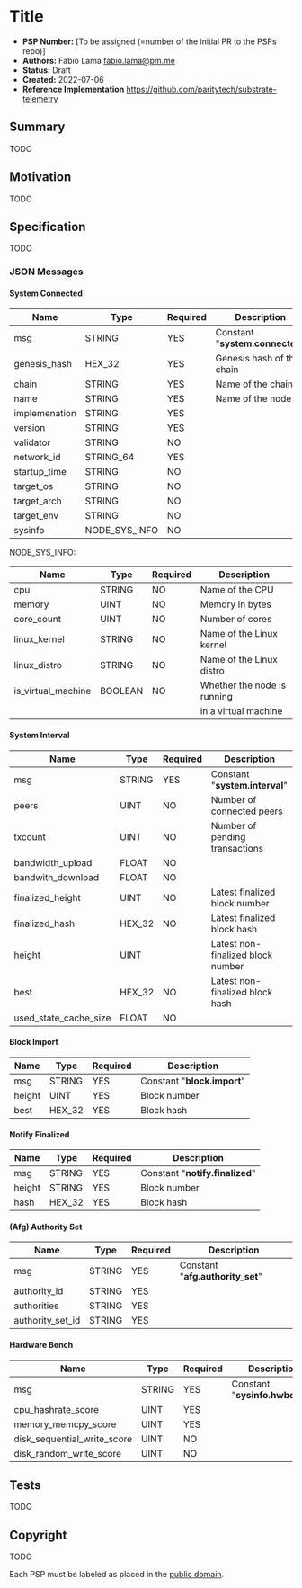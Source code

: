 # Title

- **PSP Number:** [To be assigned (=number of the initial PR to the PSPs repo)]
- **Authors:** Fabio Lama <fabio.lama@pm.me>
- **Status:** Draft
- **Created:** 2022-07-06
- **Reference Implementation** https://github.com/paritytech/substrate-telemetry

## Summary

TODO

## Motivation

TODO

## Specification

TODO

### JSON Messages

#### System Connected

| Name          | Type          | Required | Description                     |
|---------------|---------------|----------|---------------------------------|
| msg           | STRING        | YES      | Constant "**system.connected**" |
| genesis_hash  | HEX_32        | YES      | Genesis hash of the chain       |
| chain         | STRING        | YES      | Name of the chain               |
| name          | STRING        | YES      | Name of the node                |
| implemenation | STRING        | YES      |                                 |
| version       | STRING        | YES      |                                 |
| validator     | STRING        | NO       |                                 |
| network_id    | STRING_64     | YES      |                                 |
| startup_time  | STRING        | NO       |                                 |
| target_os     | STRING        | NO       |                                 |
| target_arch   | STRING        | NO       |                                 |
| target_env    | STRING        | NO       |                                 |
| sysinfo       | NODE_SYS_INFO | NO       |                                 |

NODE_SYS_INFO:

| Name               | Type    | Required | Description                 |
|--------------------|---------|----------|-----------------------------|
| cpu                | STRING  | NO       | Name of the CPU             |
| memory             | UINT    | NO       | Memory in bytes             |
| core_count         | UINT    | NO       | Number of cores             |
| linux_kernel       | STRING  | NO       | Name of the Linux kernel    |
| linux_distro       | STRING  | NO       | Name of the Linux distro    |
| is_virtual_machine | BOOLEAN | NO       | Whether the node is running |
|                    |         |          | in a virtual machine        |

#### System Interval

| Name                  | Type   | Required | Description                       |
|-----------------------|--------|----------|-----------------------------------|
| msg                   | STRING | YES      | Constant "**system.interval**"    |
| peers                 | UINT   | NO       | Number of connected peers         |
| txcount               | UINT   | NO       | Number of pending transactions    |
| bandwidth_upload      | FLOAT  | NO       |                                   |
| bandwith_download     | FLOAT  | NO       |                                   |
| finalized_height      | UINT   | NO       | Latest finalized block number     |
| finalized_hash        | HEX_32 | NO       | Latest finalized block hash       |
| height                | UINT   |          | Latest non-finalized block number |
| best                  | HEX_32 | NO       | Latest non-finalized block hash   |
| used_state_cache_size | FLOAT  | NO       |                                   |

#### Block Import

| Name   | Type   | Required | Description                 |
|--------|--------|----------|-----------------------------|
| msg    | STRING | YES      | Constant "**block.import**" |
| height | UINT   | YES      | Block number                |
| best   | HEX_32 | YES      | Block hash                  |

#### Notify Finalized

| Name   | Type   | Required | Description                     |
|--------|--------|----------|---------------------------------|
| msg    | STRING | YES      | Constant "**notify.finalized**" |
| height | STRING | YES      | Block number                    |
| hash   | HEX_32 | YES      | Block hash                      |

#### (Afg) Authority Set

| Name             | Type   | Required | Description                      |
|------------------|--------|----------|----------------------------------|
| msg              | STRING | YES      | Constant "**afg.authority_set**" |
| authority_id     | STRING | YES      |                                  |
| authorities      | STRING | YES      |                                  |
| authority_set_id | STRING | YES      |                                  |

#### Hardware Bench

| Name                        | Type   | Required | Description                    |
|-----------------------------|--------|----------|--------------------------------|
| msg                         | STRING | YES      | Constant "**sysinfo.hwbench**" |
| cpu_hashrate_score          | UINT   | YES      |                                |
| memory_memcpy_score         | UINT   | YES      |                                |
| disk_sequential_write_score | UINT   | NO       |                                |
| disk_random_write_score     | UINT   | NO       |                                |

## Tests

TODO

## Copyright

TODO

Each PSP must be labeled as placed in the
[public domain](https://creativecommons.org/publicdomain/zero/1.0/).
